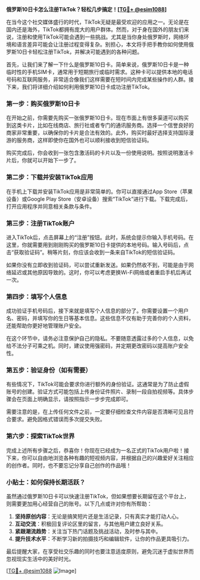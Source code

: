 **俄罗斯10日卡怎么注册TikTok？轻松几步搞定！[[TG💪+ @esim1088](https://t.me/s/esim1088)]**

在当今这个社交媒体盛行的时代，TikTok无疑是最受欢迎的应用之一。无论是在国内还是海外，TikTok都拥有庞大的用户群体。然而，对于身在国外的朋友们来说，注册和使用TikTok可能会遇到一些挑战。尤其是当你身处俄罗斯时，网络环境和语言差异可能会让注册过程变得复杂。别担心，本文将手把手教你如何使用俄罗斯10日卡轻松注册TikTok，并解决可能遇到的各种问题。

首先，让我们来了解一下什么是俄罗斯10日卡。简单来说，俄罗斯10日卡是一种临时性的手机SIM卡，通常用于短期旅行或临时需求。这种卡可以提供本地的电话号码和互联网服务，非常适合像我们这样需要在短时间内完成某些操作的人群。接下来，我们将详细介绍如何利用俄罗斯10日卡成功注册TikTok。

### 第一步：购买俄罗斯10日卡

在开始之前，你需要先购买一张俄罗斯10日卡。现在市面上有很多渠道可以购买到这类卡片，比如在线商店、旅行社或者专门的通讯服务商。选择一个信誉良好的商家非常重要，以确保你的卡片是合法有效的。此外，购买时最好选择支持国际漫游的服务商，这样即使你在国外也可以顺利接收到短信验证码。

购买完成后，你会收到一张包含激活码的卡片以及一份使用说明。按照说明激活卡片后，你就可以开始下一步了。

### 第二步：下载并安装TikTok应用

在手机上下载并安装TikTok应用是非常简单的。你可以直接通过App Store（苹果设备）或Google Play Store（安卓设备）搜索“TikTok”进行下载。下载完成后，打开应用程序并同意相关条款与条件。

### 第三步：注册TikTok账户

进入TikTok后，点击屏幕上的“注册”按钮。此时，系统会提示你输入手机号码。在这里，你就需要用到刚刚购买的俄罗斯10日卡提供的本地号码。输入号码后，点击“获取验证码”。稍等片刻，你应该会收到一条来自TikTok的短信验证码。

如果你没有立即收到验证码，可以尝试重新发送。如果仍然收不到，可能是由于网络延迟或其他原因导致的。这时，你可以考虑更换Wi-Fi网络或者重启手机后再试一次。

### 第四步：填写个人信息

成功验证手机号码后，接下来就是填写个人信息的部分了。你需要设置一个用户名、密码，并填写你的生日等基本信息。这些信息不仅有助于完善你的个人资料，还能帮助你更好地管理账户安全。

在这个环节中，请务必注意保护自己的隐私。不要随意透露过多的个人信息，以免给不法分子可乘之机。同时，建议使用强密码，并定期更改密码以提高账户安全性。

### 第五步：验证身份（如有需要）

有些情况下，TikTok可能会要求你进行额外的身份验证。这通常是为了防止虚假账号的创建。验证方式可能包括上传身份证件照片、录制一段自拍视频等。具体步骤会在页面上明确显示，请按照指示一步步完成即可。

需要注意的是，在上传任何文件之前，一定要仔细检查文件内容是否清晰可见且符合要求。避免因格式错误而多次提交失败。

### 第六步：探索TikTok世界

完成上述所有步骤之后，恭喜你！你现在已经成为一名正式的TikTok用户啦！接下来，你可以自由地浏览各种有趣的短视频内容，并根据自己的兴趣爱好关注相应的创作者。同时，也不要忘记分享自己创作的作品哦！

### 小贴士：如何保持长期活跃？

虽然通过俄罗斯10日卡可以快速注册TikTok，但如果想要长期留在这个平台上，则需要更加用心经营自己的账号。以下几点或许对你有所帮助：

1. **坚持原创内容**：无论是搞笑短片还是生活记录，只有真实才能打动人心。
2. **互动交流**：积极回复评论区里的留言，与其他用户建立良好关系。
3. **紧跟潮流趋势**：关注当下热门话题及挑战活动，及时参与其中。
4. **提升技术水平**：不断学习新的拍摄技巧和编辑软件，让你的作品更具吸引力。

最后提醒大家，在享受社交乐趣的同时也要注意适度原则，避免沉迷于虚拟世界而忽视现实生活中的美好时光。

[[TG💪+ @esim1088](https://t.me/s/esim1088) ![Image](https://i.postimg.cc/4NQfJmqS/Snipaste-2025-05-13-00-14-12.png)]